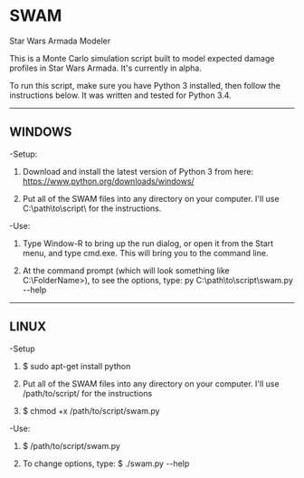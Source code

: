 # SWAM
Star Wars Armada Modeler

This is a Monte Carlo simulation script built to model expected damage 
profiles in Star Wars Armada.  It's currently in alpha.

To run this script, make sure you have Python 3 installed, then follow
the instructions below.  It was written and tested for Python 3.4.

---------------------
WINDOWS
---------------------
-Setup:

1. Download and install the latest version of Python 3 from here:
https://www.python.org/downloads/windows/

2. Put all of the SWAM files into any directory on your computer.  I'll 
use C:\path\to\script\ for the instructions.

-Use:

1. Type Window-R to bring up the run dialog, or open it from the Start 
menu, and type cmd.exe.  This will bring you to the command line.

2. At the command prompt (which will look something like 
C:\FolderName>), to see the options, type:
py C:\path\to\script\swam.py --help

---------------------
LINUX
---------------------
-Setup

1. $ sudo apt-get install python

2. Put all of the SWAM files into any directory on your computer.  I'll 
use /path/to/script/ for the instructions

3. $ chmod +x /path/to/script/swam.py

-Use:

1. $ /path/to/script/swam.py 

2. To change options, type:
$ ./swam.py --help
